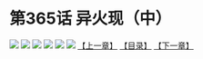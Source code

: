 # 第365话 异火现（中）
![](https://mhpic.xiaomingtaiji.net/comic/D/斗破苍穹拆分版/365话/1.jpg-zymk.middle.webp)
![](https://mhpic.xiaomingtaiji.net/comic/D/斗破苍穹拆分版/365话/2.jpg-zymk.middle.webp)
![](https://mhpic.xiaomingtaiji.net/comic/D/斗破苍穹拆分版/365话/3.jpg-zymk.middle.webp)
![](https://mhpic.xiaomingtaiji.net/comic/D/斗破苍穹拆分版/365话/4.jpg-zymk.middle.webp)
![](https://mhpic.xiaomingtaiji.net/comic/D/斗破苍穹拆分版/365话/5.jpg-zymk.middle.webp)
![](https://mhpic.xiaomingtaiji.net/comic/D/斗破苍穹拆分版/365话/6.jpg-zymk.middle.webp)
[【上一章】](./364.md)
[【目录】](./README.md)
[【下一章】](./366.md)
